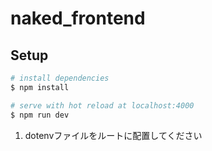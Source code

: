 # naked_frontend

## Setup

```bash
# install dependencies
$ npm install

# serve with hot reload at localhost:4000
$ npm run dev
```

1) dotenvファイルをルートに配置してください
